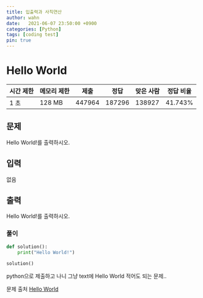 ```yaml
---
title: 입출력과 사칙연산
author: wahn
date:   2021-06-07 23:50:00 +0900
categories: [Python]
tags: [coding test]
pin: true
---
```


# Hello World

|시간 제한|메모리 제한|제출|정답|맞은 사람|정답 비율|
|---|---|---|---|---|---|
|1 초|128 MB|447964|187296|138927|41.743%|

## 문제

Hello World!를 출력하시오.

## 입력

없음

## 출력

Hello World!를 출력하시오.
  

  
### 풀이  
 
```python
def solution():
    print("Hello World!")
    
solution()
 ```

  
python으로 제출하고 나니 그냥 text에 Hello World 적어도 되는 문제..

  
문제 출처 [Hello World]  

[Hello World]: https://www.acmicpc.net/submit/2557/29888616

 